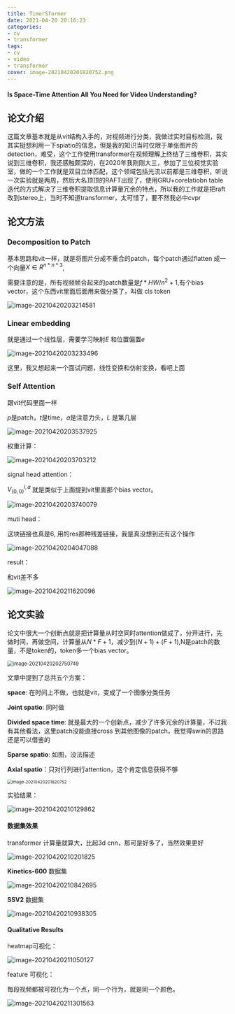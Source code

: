 ```yaml
---
title: TimerSformer
date: 2021-04-20 20:16:23
categories:
- cv
- transformer
tags:
- cv
- video
- transformer
cover: image-20210420201820752.png
---
```


#### Is Space-Time Attention All You Need for Video Understanding?

## 论文介绍

这篇文章基本就是从vit结构入手的，对视频进行分类，我做过实时目标检测，我其实挺想利用一下spiatio的信息，但是我的知识当时仅限于单张图片的detection，难受，这个工作使用transformer在视频理解上终结了三维卷积，其实说到三维卷积，我还感触颇深的，在2020年我刚刚大三，参加了三位视觉实验室，做的一个工作就是双目立体匹配，这个领域包括光流以前都是三维卷积，听说一次实验就是两周，然后大名顶顶的RAFT出现了，使用GRU+corelatiobn table迭代的方式解决了三维卷积提取信息计算量冗余的特点，所以我的工作就是把raft改到stereo上，当时不知道transformer，太可惜了，要不然我必中cvpr

## 论文方法

### Decomposition to Patch

基本思路和vit一样，就是将图片分成不重合的patch，每个patch通过flatten 成一个向量$X \in R^{n*n*3}$, 

需要注意的是，所有视频帧合起来的patch数量是$f*HW/n^2 + 1$,有个bias vector，这个东西vit里面后面用来做分类了，叫做 cls token

 ![image-20210420203214581](TimerSformer/image-20210420203214581.png)

### Linear embedding

就是通过一个线性层，需要学习映射$E$ 和位置偏置$e$

![image-20210420203233496](TimerSformer/image-20210420203233496.png)

这里，我又想起来一个面试问题，线性变换和仿射变换，看吧上面

### Self Attention

跟vit代码里面一样

$p$是patch，$t$是time，$a$是注意力头，$L$ 是第几层

![image-20210420203537925](TimerSformer/image-20210420203537925.png)

权重计算：

![image-20210420203703212](TimerSformer/image-20210420203703212.png)

signal head attention：

$V_{(0,0)}^{l,a}$ 就是类似于上面提到vit里面那个bias vector。

![image-20210420203740079](TimerSformer/image-20210420203740079.png)

muti head：

这块链接也真是6, 用的res那种残差链接，我是真没想到还有这个操作

![image-20210420204047088](TimerSformer/image-20210420204047088.png)

result：

和vit差不多

![image-20210420211620096](TimerSformer/image-20210420211620096.png)

## 论文实验

论文中很大一个创新点就是把计算量从时空同时attention做成了，分开进行，先做时间，再做空间，计算量从$N*F+1$，减少到$(N+1) + (F +1)$,N是patch的数量，不是token的，token多一个bias vector。

<img src="TimerSformer/image-20210420202750749.png" alt="image-20210420202750749" style="zoom:80%;" />

文章中提到了总共五个方案：

**space**: 在时间上不做，也就是vit，变成了一个图像分类任务

**Joint spatio**: 同时做

**Divided space time**: 就是最大的一个创新点，减少了许多冗余的计算量，不过我有其他看法，这里patch没能直接cross 到其他图像的patch，我觉得swin的思路还是可以借鉴的

**Sparse spatio**: 如图，没法描述

**Axial spatio**：只对行列进行attention，这个肯定信息获得不够



<img src="TimerSformer/image-20210420201820752.png" alt="image-20210420201820752" style="zoom:67%;" />

实验结果：

![image-20210420210129862](TimerSformer/image-20210420210129862.png)

#### 数据集效果

transformer 计算量就算大，比起3d cnn，那可是好多了，当然效果更好

![image-20210420210201825](TimerSformer/image-20210420210201825.png)

**Kinetics-600** 数据集

![image-20210420210842695](TimerSformer/image-20210420210842695.png)

**SSV2** 数据集

![image-20210420210938305](TimerSformer/image-20210420210938305.png)

#### Qualitative Results

heatmap可视化：

![image-20210420211050127](TimerSformer/image-20210420211050127.png)

feature 可视化：

每段视频都被可视化为一个点，同一个行为，就是同一个颜色。

![image-20210420211301563](TimerSformer/image-20210420211301563.png)